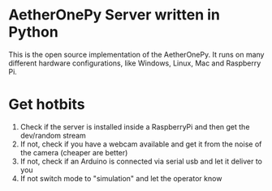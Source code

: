 # AetherOnePy Server written in Python
This is the open source implementation of the AetherOnePy. It runs on many different hardware configurations, like Windows, Linux, Mac and Raspberry Pi.

# Get hotbits
1) Check if the server is installed inside a RaspberryPi and then get the dev/random stream
2) If not, check if you have a webcam available and get it from the noise of the camera (cheaper are better)
3) If not, check if an Arduino is connected via serial usb and let it deliver to you
4) If not switch mode to "simulation" and let the operator know